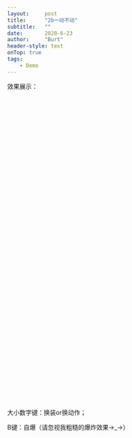 ```yaml
---
layout:     post
title:      "2b一动不动"
subtitle:   ""
date:       2020-6-23
author:     "Burt"
header-style: text 
onTop: true
tags:
    - Demo
---
```





效果展示：

<script src="/unityProject/Build/UnityLoader.js"></script>
<script>
      UnityLoader.instantiate("unityContainer", "/unityProject/Build/Build.json");
</script>
<div id="unityContainer" style="width: 700px; height: 700px;"></div>


大小数字键：换装or换动作；

B键：自爆（请忽视我粗糙的爆炸效果→_→）
